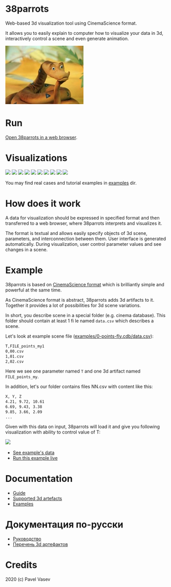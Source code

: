# 38parrots

Web-based 3d visualization tool using CinemaScience format.

It allows you to easily explain to computer how to visualize your data in 3d, 
interactively control a scene and even generate animation.

![](doc/udav-iz-multfilma-38-popugaev.jpg)

# Run

[Open 38parrots in a web browser](http://tinyurl.com/qkec7no).

# Visualizations

![](http://showtime.lact.in/resizer_st/fit/160/160//files/visual/2020-03-12/2020-03-12-at-11-47-04.gif)
![](http://showtime.lact.in/resizer_st/fit/160/160//files/visual/2020-03-12/2020-03-12-at-14-13-10.png)
![](http://showtime.lact.in/resizer_st/fit/160/160//files/visual/2020-03-12/2020-03-12-at-14-24-20.png)
![](http://showtime.lact.in/resizer_st/fit/160/160//files/visual/2020-03-11/2020-03-11-at-14-25-15.png)
![](http://showtime.lact.in/resizer_st/fit/160/160//files/visual/2020-03-11/2020-03-11-at-10-35-30.png)
![](http://showtime.lact.in/resizer_st/fit/160/160//files/visual/2020-03-05/2020-03-05-at-14-16-05.png)
![](http://showtime.lact.in/resizer_st/fit/160/160//files/visual/2020-03-04/2020-03-04-at-13-43-27.png)
![](http://showtime.lact.in/resizer_st/fit/160/160//files/visual/2020-03-02/2020-03-02-at-20-28-43.png)
![](http://showtime.lact.in/resizer_st/fit/160/160//files/visual/2020-03-02/2020-03-02-at-22-47-20.png)
![](http://showtime.lact.in/resizer_st/fit/160/160//files/visual/2020-03-02/2020-03-02-at-20-29-14.png)

You may find real cases and tutorial examples in [examples](examples) dir.

# How does it work

A data for visualization should be expressed in specified format and then transferred to a web browser, where 38parrots interprets and visualizes it.

The format is textual and allows easily specify objects of 3d scene, parameters, and interconnection between them. User interface is generated automatically. During visualization, user
control parameter values and see changes in a scene.

# Example

38parrots is based on [CinemaScience format](https://cinemasciencewebsite.readthedocs.io/en/latest/) which is brilliantly simple and powerful at the same time.

As CinemaScience format is abstract, 38parrots adds 3d artifacts to it. Together it provides a lot of possibilities for 3d scene variations.

In short, you describe scene in a special folder (e.g. cinema database). This folder should contain at least 1 fi
le named `data.csv` which describes a scene.

Let's look at example scene file ([examples/0-points-fly.cdb/data.csv](examples/0-points-fly.cdb/data.csv)):
```
T,FILE_points_my1
0,00.csv
1,01.csv
2,02.csv
```
Here we see one parameter named `T` and one 3d artifact named `FILE_points_my`.

In addition, let's our folder contains files NN.csv with content like this:
```
X, Y, Z
4.21, 9.72, 10.61
6.69, 9.43, 3.38
9.85, 3.66, 2.09
...
```

Given with this data on input, 38parrots will load it and give you following visualization with ability to control value of T:

![](http://showtime.lact.in/resizer_st/fit/320/320//files/visual/2020-03-13/2020-03-13-at-12-32-28.png)

* [See example's data](examples/0-point-fly.cdb)
* [Run this example live](http://tinyurl.com/qkec7no)

# Documentation
* [Guide](doc/guide.md)
* [Supported 3d artefacts](doc/3d_artefacts.md)
* [Examples](examples/)

# Документация по-русски
* [Руководство](doc/guide.ru.md)
* [Перечень 3d артефактов](doc/3d_artefacts.ru.md)

# Credits

2020 (c) Pavel Vasev


